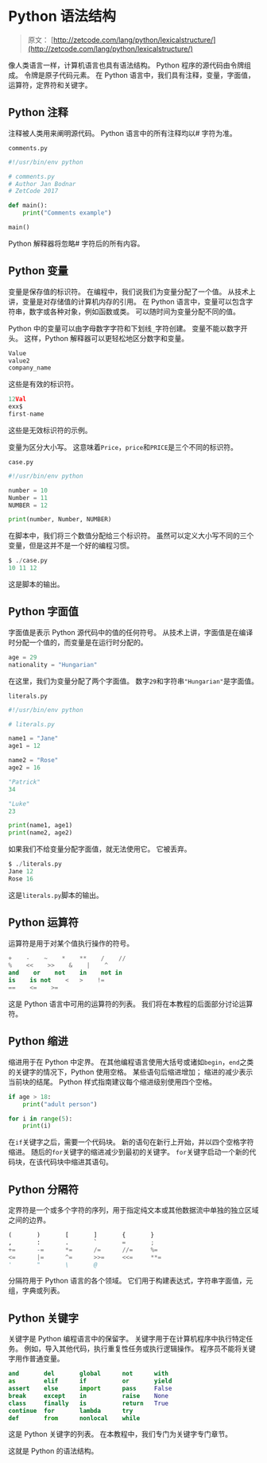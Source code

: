 # Python 语法结构

> 原文： [http://zetcode.com/lang/python/lexicalstructure/](http://zetcode.com/lang/python/lexicalstructure/)

像人类语言一样，计算机语言也具有语法结构。 Python 程序的源代码由令牌组成。 令牌是原子代码元素。 在 Python 语言中，我们具有注释，变量，字面值，运算符，定界符和关键字。

## Python 注释

注释被人类用来阐明源代码。 Python 语言中的所有注释均以# 字符为准。

`comments.py`

```py
#!/usr/bin/env python

# comments.py
# Author Jan Bodnar
# ZetCode 2017

def main():
    print("Comments example")

main()

```

Python 解释器将忽略# 字符后的所有内容。

## Python 变量

变量是保存值的标识符。 在编程中，我们说我们为变量分配了一个值。 从技术上讲，变量是对存储值的计算机内存的引用。 在 Python 语言中，变量可以包含字符串，数字或各种对象，例如函数或类。 可以随时间为变量分配不同的值。

Python 中的变量可以由字母数字字符和下划线`_`字符创建。 变量不能以数字开头。 这样，Python 解释器可以更轻松地区分数字和变量。

```py
Value
value2
company_name

```

这些是有效的标识符。

```py
12Val
exx$
first-name

```

这些是无效标识符的示例。

变量为区分大小写。 这意味着`Price`，`price`和`PRICE`是三个不同的标识符。

`case.py`

```py
#!/usr/bin/env python

number = 10
Number = 11
NUMBER = 12

print(number, Number, NUMBER)

```

在脚本中，我们将三个数值分配给三个标识符。 虽然可以定义大小写不同的三个变量，但是这并不是一个好的编程习惯。

```py
$ ./case.py
10 11 12

```

这是脚本的输出。

## Python 字面值

字面值是表示 Python 源代码中的值的任何符号。 从技术上讲，字面值是在编译时分配一个值的，而变量是在运行时分配的。

```py
age = 29
nationality = "Hungarian"

```

在这里，我们为变量分配了两个字面值。 数字`29`和字符串`"Hungarian"`是字面值。

`literals.py`

```py
#!/usr/bin/env python

# literals.py

name1 = "Jane"
age1 = 12

name2 = "Rose"
age2 = 16

"Patrick"
34

"Luke"
23

print(name1, age1)
print(name2, age2)

```

如果我们不给变量分配字面值，就无法使用它。 它被丢弃。

```py
$ ./literals.py
Jane 12
Rose 16

```

这是`literals.py`脚本的输出。

## Python 运算符

运算符是用于对某个值执行操作的符号。

```py
+    -    ~    *    **    /    //
%    <<    >>    &    |    ^
and    or    not    in    not in
is    is not    <   >    !=
==    <=    >=

```

这是 Python 语言中可用的运算符的列表。 我们将在本教程的后面部分讨论运算符。

## Python 缩进

缩进用于在 Python 中定界。 在其他编程语言使用大括号或诸如`begin`，`end`之类的关键字的情况下，Python 使用空格。 某些语句后缩进增加； 缩进的减少表示当前块的结尾。 Python 样式指南建议每个缩进级别使用四个空格。

```py
if age > 18:
    print("adult person")

for i in range(5):
    print(i)

```

在`if`关键字之后，需要一个代码块。 新的语句在新行上开始，并以四个空格字符缩进。 随后的`for`关键字的缩进减少到最初的关键字。 `for`关键字启动一个新的代码块，在该代码块中缩进其语句。

## Python 分隔符

定界符是一个或多个字符的序列，用于指定纯文本或其他数据流中单独的独立区域之间的边界。

```py
(       )       [       ]       {       }
,       :       .       `       =       ;
+=      -=      *=      /=      //=     %=
<=      |=      ^=      >>=     <<=     **=
'       "       \       @

```

分隔符用于 Python 语言的各个领域。 它们用于构建表达式，字符串字面值，元组，字典或列表。

## Python 关键字

关键字是 Python 编程语言中的保留字。 关键字用于在计算机程序中执行特定任务。 例如，导入其他代码，执行重复性任务或执行逻辑操作。 程序员不能将关键字用作普通变量。

```py
and       del       global      not      with
as        elif      if          or       yield
assert    else      import      pass     False
break     except    in          raise    None
class     finally   is          return   True
continue  for       lambda      try
def       from      nonlocal    while

```

这是 Python 关键字的列表。 在本教程中，我们专门为关键字专门章节。

这就是 Python 的语法结构。